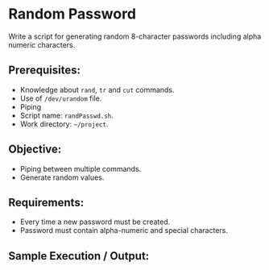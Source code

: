 # Random Password

Write a script for generating random 8-character passwords including alpha numeric characters.

## Prerequisites:

- Knowledge about `rand`, `tr` and `cut` commands.
- Use of `/dev/urandom` file.
- Piping
- Script name: `randPasswd.sh`.
- Work directory: `~/project`.

## Objective:

- Piping between multiple commands.
- Generate random values.

## Requirements:

- Every time a new password must be created.
- Password must contain alpha-numeric and special characters.

## Sample Execution / Output:
